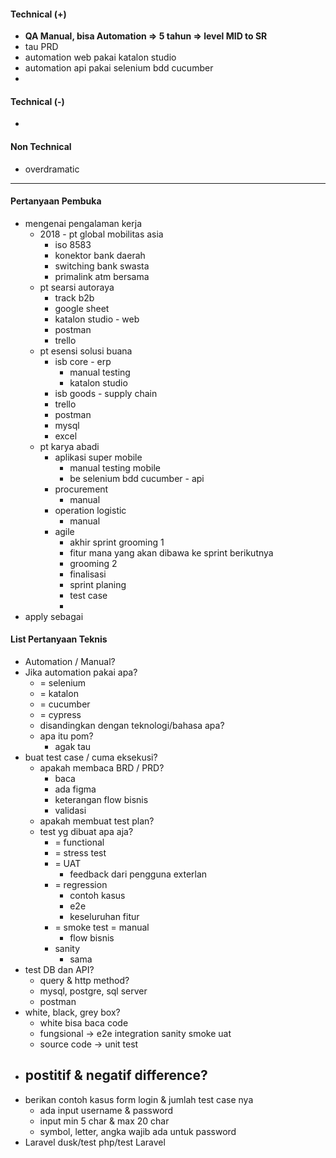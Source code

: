 #### Technical (+) 

- **QA Manual, bisa Automation => 5 tahun => level MID to SR**  
- tau PRD
- automation web pakai katalon studio
- automation api pakai selenium bdd cucumber
- 

#### Technical (-)  

- 

#### Non Technical  

- overdramatic

---

#### Pertanyaan Pembuka

- mengenai pengalaman kerja  
	- 2018 - pt global mobilitas asia
		- iso 8583
		- konektor bank daerah
		- switching bank swasta
		- primalink atm bersama
	- pt searsi autoraya
		- track b2b
		- google sheet
		- katalon studio - web
		- postman
		- trello
	- pt esensi solusi buana
		- isb core - erp
			- manual testing
			- katalon studio
		- isb goods - supply chain
		- trello
		- postman
		- mysql
		- excel
	- pt karya abadi
		- aplikasi super mobile
			- manual testing mobile
			- be selenium bdd cucumber - api
		- procurement
			- manual
		- operation logistic
			- manual
		- agile
			- akhir sprint grooming 1
			- fitur mana yang akan dibawa ke sprint berikutnya
			- grooming 2
			- finalisasi
			- sprint planing
			- test case
			- 
- apply sebagai


#### List Pertanyaan Teknis

- Automation / Manual?  
- Jika automation pakai apa?
	- = selenium
	- = katalon
	- = cucumber
	- = cypress
	- disandingkan dengan teknologi/bahasa apa?
	- apa itu pom?
		- agak tau 
- buat test case / cuma eksekusi?
	- apakah membaca BRD / PRD?
		- baca
		- ada figma
		- keterangan flow bisnis
		- validasi
	- apakah membuat test plan?
	- test yg dibuat apa aja?
		- = functional
		- = stress test
		- = UAT
			- feedback dari pengguna exterlan
		- = regression
			- contoh kasus
			- e2e
			- keseluruhan fitur
		- = smoke test = manual
			- flow bisnis
		- sanity
			- sama
- test DB dan API?
	- query & http method?
	- mysql, postgre, sql server
	- postman
- white, black, grey box?
	- white bisa baca code
	- fungsional -> e2e integration sanity smoke uat
	- source code -> unit test
- postitif & negatif difference?
	- 
- berikan contoh kasus form login & jumlah test case nya
	- ada input username & password
	- input min 5 char & max 20 char
	- symbol, letter, angka wajib ada untuk password
- Laravel dusk/test php/test Laravel